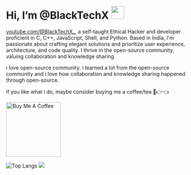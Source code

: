 # Hi, I’m @BlackTechX <img src="https://media.giphy.com/media/hvRJCLFzcasrR4ia7z/giphy.gif" width="35px">
[youtube.com/@BlackTechX_](https://www.youtube.com/@BlackTechX_), a self-taught Ethical Hacker and developer proficient in C, C++, JavaScript, Shell, and Python. Based in India, I'm passionate about crafting elegant solutions and prioritize user experience, architecture, and code quality. I thrive in the open-source community, valuing collaboration and knowledge sharing.

i love open-source community. i learned a lot from the open-source community and i love how collaboration and knowledge sharing happened through open-source.


if you like what i do, maybe consider buying me a coffee/tea 🥺👉👈

<a href="[https://www.buymeacoffee.com/blacktechx](https://www.buymeacoffee.com/blacktechx)" target="_blank"><img src="https://cdn.buymeacoffee.com/buttons/v2/default-red.png" alt="Buy Me A Coffee" width="150" ></a>


![Top Langs](https://github-readme-stats.vercel.app/api/top-langs/?username=BlackTechX011&size_weight=0.7&count_weight=0.7&theme=transparent&show_icons=true) ![](https://github-readme-stats.vercel.app/api?username=BlackTechX011&show_icons=true&theme=transparent\&rank_icon=github)












